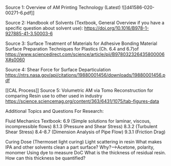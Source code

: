 Source 1: Overview of AM Printing Technology (Latest)
![[d41586-020-00271-6.pdf]]

Source 2: Handbook of Solvents (Textbook, General Overview if you have a specific question about solvent use): https://doi.org/10.1016/B978-1-927885-41-3.50003-6

Source 3: Surface Treatment of Materials for Adhesive Bonding
Material Surface Preparation Techniques for Plastics (Ch. 6.4 and 6.7)of https://www.sciencedirect.com/science/article/pii/B978032326435800006X#s0060

Source 4: Shear Force for Surface Departiculation
https://ntrs.nasa.gov/api/citations/19880001456/downloads/19880001456.pdf

[[CAL Process]]
Source 5: Volumetric AM via Tomo Reconstruction for comparing Resin use to other used in industry
https://science.sciencemag.org/content/363/6431/1075/tab-figures-data

Additional Topics and Questions For Research:

Fluid Mechanics Textbook:
6.9 (Simple solutions for laminar, viscous, incompressible flows)
8.1.3 (Pressure and Shear Stress)
8.3.2 (Turbulent Shear Stress)
8.4-8.7 (Dimension Analysis of Pipe Flow)
9.3.1 (Friction Drag)


Curing Dose (Thermoset light curing)
Light scattering in resin
What makes IPA and other solvents clean a part surface? Why?-->Acetone, polarity, monomer
Using dye to measure DoC
What is the thickness of residual resin. How can this thickness be quantified?